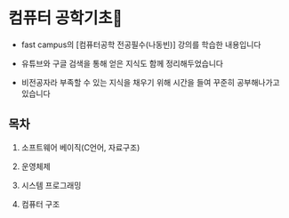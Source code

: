 # 컴퓨터 공학기초&#127752;

- fast campus의 [컴퓨터공학 전공필수(나동빈)] 강의를 학습한 내용입니다

- 유튜브와 구글 검색을 통해 얻은 지식도 함께 정리해두었습니다

- 비전공자라 부족할 수 있는 지식을 채우기 위해 시간을 들여 꾸준히 공부해나가고 있습니다



## 목차
1. 소프트웨어 베이직(C언어, 자료구조)

2. 운영체제
3. 시스템 프로그래밍
4. 컴퓨터 구조

